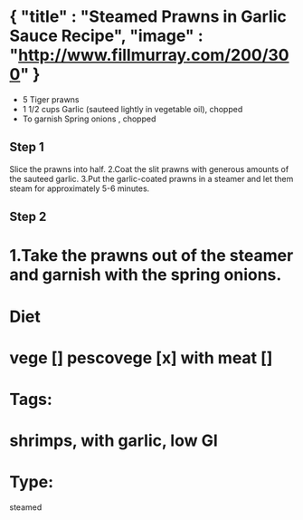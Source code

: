 {
    "title" : "Steamed Prawns in Garlic Sauce Recipe",
    "image" : "http://www.fillmurray.com/200/300"
}
===

- 5 Tiger prawns
- 1 1/2 cups Garlic (sauteed lightly in vegetable oil), chopped
- To garnish Spring onions , chopped

## Step 1
Slice the prawns into half.
2.Coat the slit prawns with generous amounts of the sauteed garlic.
3.Put the garlic-coated prawns in a steamer and let them steam for approximately 5-6 minutes.
## Step 2
1.Take the prawns out of the steamer and garnish with the spring onions.
===
# Diet
vege        []
pescovege   [x]
with meat   []
===
# Tags: 
shrimps, with garlic, low GI
===
# Type:
steamed

